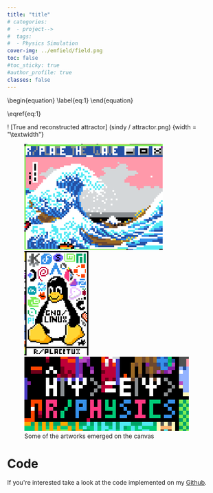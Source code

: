 ```yaml
---
title: "title"
# categories:
#  - project--> 
#  tags:
#  - Physics Simulation
cover-img: ../emfield/field.png
toc: false
#toc_sticky: true
#author_profile: true
classes: false
--- 
```



<!-- USARE LE EQUAZIONI DI LATEX CON LABEL PER REFS -->
\begin{equation} \label{eq:1}
\end{equation}


<!-- RIFERIRSI A UN EQUAZIONE DEFINITA  -->
\eqref{eq:1}



<!--  Una immagine semplice centrata -->
! [True and reconstructed attractor] (sindy / attractor.png) {width = "\\textwidth"}



<!-- Inserire due immagini (tre se uso third)  -->
<figure class="third">
  <a href="../place/hokusai.png">
  <img src="../place/hokusai.png"></a>

  <a href="../place/gnu.png">
  <img src="../place/gnu.png"></a>

  <a href="../place/physics.png">
  <img src="../place/physics.png"></a>

  <figcaption> Some of the artworks emerged on the canvas </figcaption>

</figure>

<!-- Riferimento a github con link -->
# Code
If you're interested take a look at the code implemented on my [Github](https://github.com/pietro-sillano//EM_particles).